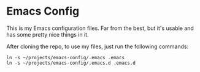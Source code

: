 Emacs Config
============

This is my Emacs configuration files.
Far from the best, but it's usable and has some pretty nice things in it.

After cloning the repo, to use my files, just run the following commands:

```
ln -s ~/projects/emacs-config/.emacs .emacs
ln -s ~/projects/emacs-config/.emacs.d .emacs.d
```
